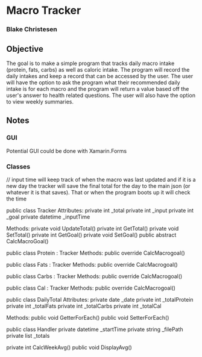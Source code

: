 # Macro Tracker
### Blake Christesen

## Objective
The goal is to make a simple program that tracks daily macro intake (protein, fats, carbs) as well as caloric intake. The program will record the daily intakes and keep a record that can be accessed by the user. The user will have the option to ask the program what their recommended daily intake is for each macro and the program will return a value based off the user's answer to health related questions. The user will also have the option to view weekly summaries.

## Notes
### GUI
Potential GUI could be done with Xamarin.Forms

### Classes


// input time will keep track of when the macro was last updated and if it is a new day the tracker will save the final total for the day to the main json (or whatever it is that saves). That or when the program boots up it will check the time

public class Tracker
Attributes:
private int _total
private int _input
private int _goal
private datetime _inputTime

Methods:
private void UpdateTotal()
private int GetTotal()
private void SetTotal()
private int GetGoal()
private void SetGoal()
public abstract CalcMacroGoal()


public class Protein : Tracker
Methods:
public override CalcMacrogoal()

public class Fats : Tracker
Methods:
public override CalcMacrogoal()

public class Carbs : Tracker
Methods:
public override CalcMacrogoal()

public class Cal : Tracker
Methods:
public override CalcMacrogoal()


public class DailyTotal
Attributes:
private date _date
private int _totalProtein
private int _totalFats
private int _totalCarbs
private int _totalCal

Methods:
public void GetterForEach()
public void SetterForEach()


public class Handler
private datetime _startTime
private string _filePath
private list<DailyTotal> _totals

private int CalcWeekAvg()
public void DisplayAvg()